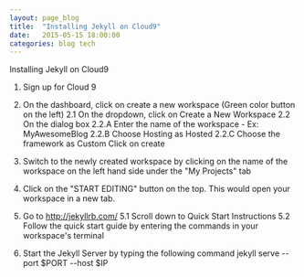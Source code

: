 ```yaml
---
layout: page_blog
title:  "Installing Jekyll on Cloud9"
date:   2015-05-15 18:00:00
categories: blog tech
---
```


Installing Jekyll on Cloud9

1. Sign up for Cloud 9

2. On the dashboard, click on create a new workspace (Green color button on the left)
    2.1 On the dropdown, click on Create a New Workspace
    2.2 On the dialog box
          2.2.A Enter the name of the workspace - Ex: MyAwesomeBlog
          2.2.B Choose Hosting as Hosted 
          2.2.C Choose the framework as Custom
          Click on create

3. Switch to the newly created workspace by clicking on the name of the workspace on the left hand side under the "My Projects" tab

4. Click on the "START EDITING" button on the top. This would open your workspace in a new tab.

5. Go to http://jekyllrb.com/
    5.1 Scroll down to Quick Start Instructions
    5.2 Follow the quick start guide by entering the commands in your workspace's terminal

6. Start the Jekyll Server by typing the following command
      jekyll serve --port $PORT --host $IP